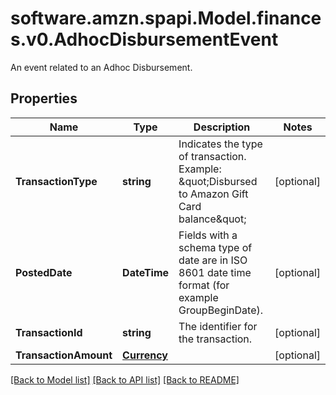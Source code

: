 # software.amzn.spapi.Model.finances.v0.AdhocDisbursementEvent
An event related to an Adhoc Disbursement.

## Properties

Name | Type | Description | Notes
------------ | ------------- | ------------- | -------------
**TransactionType** | **string** | Indicates the type of transaction.  Example: \&quot;Disbursed to Amazon Gift Card balance\&quot; | [optional] 
**PostedDate** | **DateTime** | Fields with a schema type of date are in ISO 8601 date time format (for example GroupBeginDate). | [optional] 
**TransactionId** | **string** | The identifier for the transaction. | [optional] 
**TransactionAmount** | [**Currency**](Currency.md) |  | [optional] 

[[Back to Model list]](../README.md#documentation-for-models) [[Back to API list]](../README.md#documentation-for-api-endpoints) [[Back to README]](../README.md)

